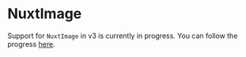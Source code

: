 # NuxtImage

Support for `NuxtImage` in v3 is currently in progress. You can follow the progress [here](https://v1.image.nuxtjs.org/).

<nuxt-img src="/logo-nuxt.png" />
